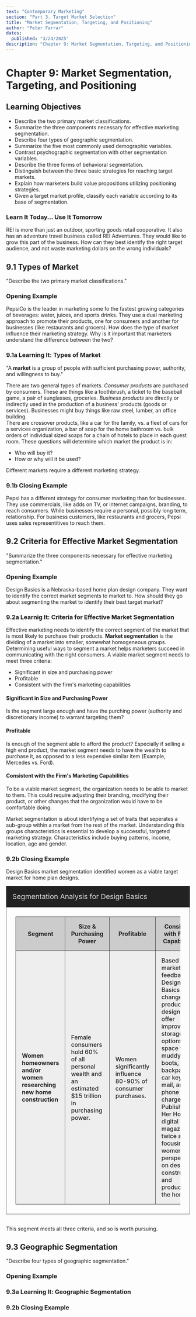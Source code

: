 ```yaml
---
text: "Contemporary Marketing"
section: "Part 3. Target Market Selection"
title: "Market Segmentation, Targeting, and Positioning"
author: "Peter Farrar"
dates:
  published: "3/24/2025"
description: "Chapter 9: Market Segmentation, Targeting, and Positioning"
---
```



<div>
  <style class="zebra-striped-list-box">
    .pagebreak {
      page-break-after: always;
    }
    .heading {
      background-color: #222;
      color: #DDD;
      padding: 1rem;
      border: 1px solid #222;
      font-size: 1.2rem;
    }
    .table-wrapper {
      border: 1px solid #666;
      padding: 5%;
    }
    table {
      margin: 0 auto;
      width: 100%; 
    }
    table.zebra.fixed {
      table-layout: fixed;
    }
    table.center th {
      text-align: center;
    } 
    th {
      color: #222;
      background-color: #ccc;
      padding: 1rem;
    }
    tr.zebra.fixed > th, td {
      width: 20%;
    }
    tr.zebra > th, td {
      border: 1px solid #333;
    }
    td.zebra {
      padding: 1rem;
      border: 1px solid #333;
      color: #222;
      font-weight: 500;
    }
    td.zebra.row-header {
      font-weight: 700;
    }
    li.invisible {
      list-style-type: none;
    }
    tr.zebra:nth-child(even) {
      background-color: #ccc;
    }
    tr.zebra:nth-child(odd) {
      background-color: #eee;
    }
    td.row-number {
      text-align: center;
      width: 10%;
    }
  </style>
</div>

# Chapter 9: Market Segmentation, Targeting, and Positioning
## Learning Objectives
* Describe the two primary market classifications.
* Summarize the three components necessary for effective marketing segmentation.
* Describe four types of geographic segmentation.
* Summarize the five most commonly used demographic variables.
* Contrast psychographic segmentation with other segmentation variables.
* Describe the three forms of behavioral segmentation.
* Distinguish between the three basic strategies for reaching target markets.
* Explain how marketers build value propositions utilizing positioning strategies.
* Given a target market profile, classify each variable according to its base of segmentation.

### Learn It Today... Use It Tomorrow
REI is more than just an outdoor, sporting goods retail cooporative. It also has an adventure travel business called REI Adventures. They would like to grow this part of the business. How can they best identify the right target audience, and not waste marketing dollars on the wrong individuals?  

## 9.1 Types of Market
"Describe the two primary market classifications."  

### Opening Example
PepsiCo is the leader in marketing some fo the fastest growing categories of beverages: water, juices, and sports drinks. They use a dual marketing approach to promote their products, one for consumers and another for businesses (like restaurants and grocers). How does the type of market influence their marketing strategy. Why is it important that marketers understand the difference between the two?  

### 9.1a Learning It: Types of Market
"A **market** is a group of people with sufficient purchasing power, authority, and willingness to buy."  

There are two general types of markets. _Consumer products_ are purchased by consumers. These are things like a toothbrush, a ticket to the baseball game, a pair of sunglasses, groceries. _Business products_ are directly or indirectly used in the production of a business' products (goods or services). Businesses might buy things like raw steel, lumber, an office building.  
There are crossover products, like a car for the family, vs. a fleet of cars for a services organization, a bar of soap for the home bathroom vs. bulk orders of individual sized soaps for a chain of hotels to place in each guest room. These questions will determine which market the product is in:  
* Who will buy it?
* How or why will it be used?

Different markets require a different marketing strategy.  

### 9.1b Closing Example
Pepsi has a different strategy for consumer marketing than for businesses. They use commercials, like adds on TV, or internet campaigns, branding, to reach consumers. While businesses require a personal, possibly long term, relationship. For business customers, like restaurants and grocers, Pepsi uses sales representitives to reach them.  

## 9.2 Criteria for Effective Market Segmentation
"Summarize the three components necessary for effective marketing segmentation."  

### Opening Example
Design Basics is a Nebraska-based home plan design company. They want to identify the correct market segments to market to. How should they go about segmenting the market to identify their best target market?  

### 9.2a Learnig It: Criteria for Effective Market Segmentation
Effective marketing needs to identify the correct segment of the market that is most likely to purchase their products. **Market segmentation** is the dividing of a market into smaller, somewhat homogeneous groups. Determining useful ways to segment a market helps marketers succeed in communicating with the right consumers. A viable market segment needs to meet three criteria:
* Significant in size and purchasing power
* Profitable
* Consistent with the firm's marketing capabilities

#### Significant in Size and Purchasing Power
Is the segment large enough and have the purching power (authority and discretionary income) to warrant targeting them?  

#### Profitable
Is enough of the segment able to afford the product? Especially if selling a high end product, the market segment needs to have the wealth to purchase it, as opposed to a less expensive similar item (Example, Mercedes vs. Ford).  

#### Consistent with the Firm's Marketing Capabilities
To be a viable market segment, the organization needs to be able to market to them. This could require adjusting their branding, modifying their product, or other changes that the organization would have to be comfortable doing.  

Market segmentation is about identifying a set of traits that seperates a sub-group within a market from the rest of the market. Understanding this groups characteristics is essential to develop a successful, targeted marketing strategy. Characteristics include buying patterns, income, location, age and gender.  

### 9.2b Closing Example
Design Basics market segmentation identified women as a viable target market for home plan designs.  

<div class="wrapper">
  <div class="heading">
    Segmentation Analysis for Design Basics
  </div>
  <div class="table-wrapper">
    <table class="zebra fixed">
      <thead>
        <tr class="zebra">
          <th>Segment</th>
          <th>Size & Purchasing Power</th>
          <th>Profitable</th>
          <th>Consistent with Firm's Capabilities</th>
        </tr>
      </thead>
      <tbody>
        <tr class="zebra">
          <td class="zebra row-header">
          Women homeowners and/or women researching new home construction
          </td>
          <td class="zebra">
          Female consumers hold 60% of all personal wealth and an estimated $15 trillion in purchasing power.
          </td>
          <td class="zebra">
          Women significantly influence 80-90% of consumer purchases.
          </td>
          <td class="zebra">
          Based on market feedback, Design Basics changed product design to offer improved storage options with space for muddy boots, backpacks, car keys, mail, and cell phone chargers.<br />Publishes Her Home digital magazine twice a year focusing on women's perspectives on design, construction, and products for the home.
          </td>
        </tr>
      </tbody>
    </table>
  </div>
</div>
&nbsp;

This segment meets all three criteria, and so is worth pursuing.  

## 9.3 Geographic Segmentation
"Describe four types of geographic segmentation."  

### Opening Example
### 9.3a Learning It: Geographic Segmentation
### 9.2b Closing Example
